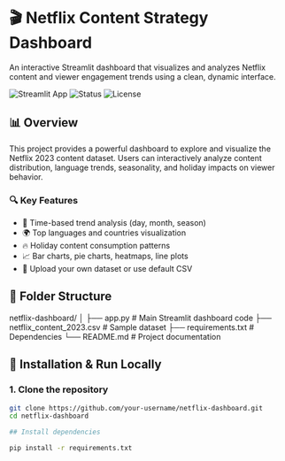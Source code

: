 # 🎬 Netflix Content Strategy Dashboard

An interactive Streamlit dashboard that visualizes and analyzes Netflix content and viewer engagement trends using a clean, dynamic interface.

![Streamlit App](https://img.shields.io/badge/Built%20with-Streamlit-orange)
![Status](https://img.shields.io/badge/status-active-success)
![License](https://img.shields.io/badge/license-MIT-blue.svg)

## 📊 Overview

This project provides a powerful dashboard to explore and visualize the Netflix 2023 content dataset. Users can interactively analyze content distribution, language trends, seasonality, and holiday impacts on viewer behavior.

### 🔍 Key Features

- 📅 Time-based trend analysis (day, month, season)
- 🌍 Top languages and countries visualization
- 🔥 Holiday content consumption patterns
- 📈 Bar charts, pie charts, heatmaps, line plots
- 📁 Upload your own dataset or use default CSV

## 📁 Folder Structure

netflix-dashboard/
│
├── app.py # Main Streamlit dashboard code
├── netflix_content_2023.csv # Sample dataset
├── requirements.txt # Dependencies
└── README.md # Project documentation

## 🚀 Installation & Run Locally

### 1. Clone the repository
```bash
git clone https://github.com/your-username/netflix-dashboard.git
cd netflix-dashboard

## Install dependencies

pip install -r requirements.txt

